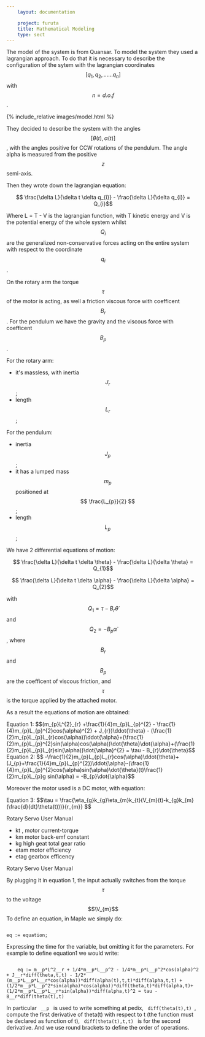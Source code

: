 ```yaml
---
    layout: documentation

    project: furuta
    title: Mathematical Modeling
    type: sect
---
```


The model of the system is from Quansar. To model the system they used a lagrangian approach. To do that it is necessary to describe the configuration of the sytem with the lagrangian coordinates $$[q_{1}, q_{2}, ...... q_{n}]$$ with $$ n = d.o.f $$.

{% include_relative images/model.html %}

They decided to describe the system with the angles $$[\theta(t) , \alpha(t)]$$, with the angles positive for CCW rotations of the pendulum. The angle alpha is measured from the positive $$z$$ semi-axis.

Then they wrote down the lagrangian equation:

$$ \frac{\delta L}{\delta t \delta q_{i}} - \frac{\delta L}{\delta q_{i}} = Q_{i}$$

Where L = T - V is the lagrangian function, with T kinetic energy and V is the potential energy of the whole system whilst $$Q_{i}$$ are the generalized non-conservative forces acting on the entire system with respect to the coordinate $$q_{i}$$.

On the rotary arm the torque $$\tau$$ of the motor is acting, as well a friction viscous force with coefficent $$B_{r}$$. For the pendulum we have the gravity and the viscous force with coefficent $$B_{p}$$.

For the rotary arm:

* it's massless, with inertia $$ J_{r} $$;
* length $$ L_{r} $$;

For the pendulum:

* inertia $$ J_{p} $$;
* it has a lumped mass $$m_{p}$$ positioned at $$ \frac{L_{p}}{2} $$;
* length $$ L_{p} $$;
 
We have 2 differential equations of motion:

$$ \frac{\delta L}{\delta t \delta \theta} - \frac{\delta L}{\delta \theta} = Q_{1}$$

$$ \frac{\delta L}{\delta t \delta \alpha} - \frac{\delta L}{\delta \alpha} = Q_{2}$$

with $$ Q_{1} = \tau - B_{r} \dot{\theta} $$ and $$Q_{2} = -B_{p}\dot{\alpha}$$, where $$B_{r}$$ and $$B_{p}$$ are the coefficent of viscous friction, and $$\tau$$ is the torque applied by the attached motor.


As a result the equations of motion are obtained:

<div style="overflow:auto;">
Equation 1:
$$(m_{p}L^{2}_{r} +\frac{1}{4}m_{p}L_{p}^{2} - \frac{1}{4}m_{p}L_{p}^{2}cos(\alpha)^{2} + J_{r})\ddot{\theta} - (\frac{1}{2}m_{p}L_{p}L_{r}cos(\alpha))\ddot{\alpha}+(\frac{1}{2}m_{p}L_{p}^{2}sin(\alpha)cos(\alpha))\dot{\theta}\dot{\alpha}+(\frac{1}{2}m_{p}L_{p}L_{r}sin(\alpha))\dot{\alpha}^{2} = \tau - B_{r}\dot{\theta}$$
</div>
<div style="overflow:auto;">
Equation 2:
$$ -\frac{1}{2}m_{p}L_{p}L_{r}cos(\alpha)\ddot{\theta}+(J_{p}+\frac{1}{4}m_{p}L_{p}^{2})\ddot{\alpha}-(\frac{1}{4}m_{p}L_{p}^{2}cos(\alpha)sin(\alpha)\dot{\theta}(t)\frac{1}{2}m_{p}L_{p}g sin(\alpha) = -B_{p}\dot{\alpha}$$
</div>

Moreover the motor used is a DC motor, with equation:

<div style="overflow:auto;">
Equation 3:
$$\tau = \frac{\eta_{g}k_{g}\eta_{m}k_{t}(V_{m}(t)-k_{g}k_{m}(\frac{d}{dt}\theta(t)))}{r_{m}} $$
</div>

Rotary Servo User Manual
* kt , motor current-torque
* km motor back-emf constant
* kg high geat total gear ratio
* etam motor efficiency
* etag gearbox efficency

Rotary Servo User Manual


By plugging it in equation 1, the input actually switches from the torque $$\tau$$ to the voltage $$\V_{m}$$
To define an equation, in Maple we simply do:

<code>
eq := equation;
</code>

Expressing the time for the variable, but omitting it for the parameters. For example to define equation1 we would write:

<code>
    eq := m__p*L^2__r + 1/4*m__p*L__p^2 - 1/4*m__p*L__p^2*cos(alpha)^2 + J__r*diff(theta,t,t) - 1/2*(m__p*L__p*L__r*cos(alpha))*diff(alpha(t),t,t)*diff(alpha,t,t) + (1/2*m__p*L__p^2*sin(alpha)*cos(alpha))*diff(theta,t)*diff(alpha,t)+(1/2*m__p*L__p*L__r*sin(alpha))*diff(alpha,t)^2 = tau - B__r*diff(theta(t),t)
</code>

In particular <code> __p </code> is used to write something at pedix, <code> diff(theta(t),t) </code>, compute the first derivative of theta(t) with respect to t (the function must be declared as function of t), <code> diff(theta(t),t,t) </code> is for the second derivative. And we use round brackets to define the order of operations. 







